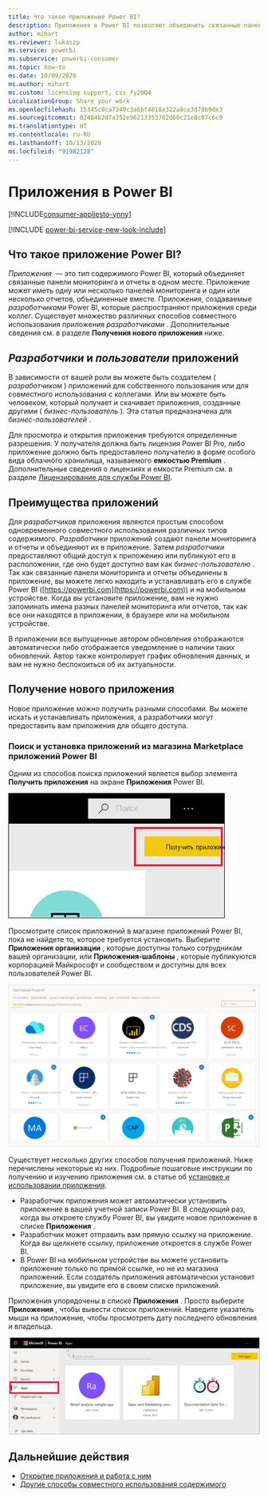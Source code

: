 ```yaml
---
title: Что такое приложение Power BI?
description: Приложения в Power BI позволяют объединить связанные панели мониторинга и отчеты в одном решении.
author: mihart
ms.reviewer: lukaszp
ms.service: powerbi
ms.subservice: powerbi-consumer
ms.topic: how-to
ms.date: 10/09/2020
ms.author: mihart
ms.custom: licensing support, css_fy20Q4
LocalizationGroup: Share your work
ms.openlocfilehash: 15345c8ca7249c3a6bf4018a322a8ce3d78b9de3
ms.sourcegitcommit: 02484b2d7a352e96213353702d60c21e8c07c6c0
ms.translationtype: HT
ms.contentlocale: ru-RU
ms.lasthandoff: 10/13/2020
ms.locfileid: "91982128"
---
```

# <a name="apps-in-power-bi"></a>Приложения в Power BI

[!INCLUDE[consumer-appliesto-ynny](../includes/consumer-appliesto-ynny.md)]

[!INCLUDE [power-bi-service-new-look-include](../includes/power-bi-service-new-look-include.md)]

## <a name="what-is-a-power-bi-app"></a>Что такое приложение Power BI?
*Приложения*  — это тип содержимого Power BI, который объединяет связанные панели мониторинга и отчеты в одном месте. Приложение может иметь одну или несколько панелей мониторинга и один или несколько отчетов, объединенные вместе. Приложения, создаваемые *разработчиками* Power BI, которые распространяют приложения среди коллег. Существует множество различных способов совместного использования приложения *разработчиками* . Дополнительные сведения см. в разделе **Получения нового приложения** ниже. 


## <a name="app-designers-and-app-users"></a>*Разработчики* и *пользователи* приложений
В зависимости от вашей роли вы можете быть создателем ( *разработчиком* ) приложений для собственного пользования или для совместного использования с коллегами. Или вы можете быть человеком, который получает и скачивает приложения, созданные другими ( *бизнес-пользователь* ). Эта статья предназначена для *бизнес-пользователей* .

Для просмотра и открытия приложения требуются определенные разрешения. У получателя должна быть лицензия Power BI Pro, либо приложение должно быть предоставлено получателю в форме особого вида облачного хранилища, называемого **емкостью Premium** . Дополнительные сведения о лицензиях и емкости Premium см. в разделе [Лицензирование для службы Power BI](end-user-license.md).

## <a name="advantages-of-apps"></a>Преимущества приложений
Для *разработчиков* приложения являются простым способом одновременного совместного использования различных типов содержимого. *Разработчики* приложений создают панели мониторинга и отчеты и объединяют их в приложение. Затем *разработчики* предоставляют общий доступ к приложению или публикуют его в расположении, где оно будет доступно вам как *бизнес-пользователю* . Так как связанные панели мониторинга и отчеты объединены в приложение, вы можете легко находить и устанавливать его в службе Power BI ([https://powerbi.com](https://powerbi.com)) и на мобильном устройстве. Когда вы установите приложение, вам не нужно запоминать имена разных панелей мониторинга или отчетов, так как все они находятся в приложении, в браузере или на мобильном устройстве.

В приложении все выпущенные автором обновления отображаются автоматически либо отображается уведомление о наличии таких обновлений. Автор также контролирует график обновления данных, и вам не нужно беспокоиться об их актуальности. 

<!-- add conceptual art -->
## <a name="get-a-new-app"></a>Получение нового приложения
Новое приложение можно получить разными способами. Вы можете искать и устанавливать приложения, а разработчики могут предоставить вам приложения для общего доступа. 

### <a name="find-and-install-apps-from-the-power-bi-apps-marketplace"></a>Поиск и установка приложений из магазина Marketplace приложений Power BI
Одним из способов поиска приложений является выбор элемента **Получить приложения** на экране **Приложения** Power BI. 

![Снимок экрана "Приложения" со значком "Получить приложения"](./media/end-user-apps/power-bi-get-apps-button.png)

Просмотрите список приложений в магазине приложений Power BI, пока не найдете то, которое требуется установить. Выберите **Приложения организации** , которые доступны только сотрудникам вашей организации, или **Приложения-шаблоны** , которые публикуются корпорацией Майкрософт и сообществом и доступны для всех пользователей Power BI. 

![Marketplace для приложений Power BI](./media/end-user-apps/power-bi-app-marketplace.png)

Существует несколько других способов получения приложений. Ниже перечислены некоторые из них. Подробные пошаговые инструкции по получению и изучению приложения см. в статье об [установке и использовании приложения](end-user-app-view.md).

* Разработчик приложения может автоматически установить приложение в вашей учетной записи Power BI. В следующий раз, когда вы откроете службу Power BI, вы увидите новое приложение в списке **Приложения** . 
* Разработчик может отправить вам прямую ссылку на приложение. Когда вы щелкнете ссылку, приложение откроется в службе Power BI.
* В Power BI на мобильном устройстве вы можете установить приложение только по прямой ссылке, но не из магазина приложений. Если создатель приложения автоматически установит приложение, вы увидите его в своем списке приложений. 


Приложения упорядочены в списке **Приложения** . Просто выберите **Приложения** , чтобы вывести список приложений. Наведите указатель мыши на приложение, чтобы просмотреть дату последнего обновления и владельца. 

![Приложения в Power BI](./media/end-user-apps/power-bi-apps.png)


## <a name="next-steps"></a>Дальнейшие действия
* [Открытие приложения и работа с ним](end-user-app-view.md)
* [Другие способы совместного использования содержимого](end-user-shared-with-me.md)

